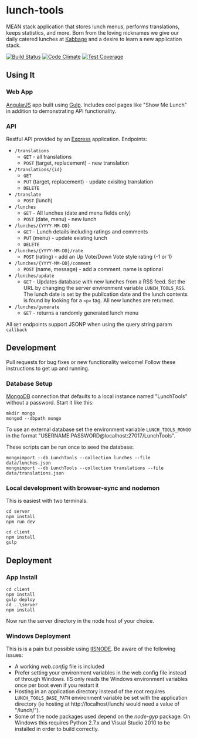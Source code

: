 # lunch-tools

MEAN stack application that stores lunch menus, performs translations, keeps statistics, and more. Born from the loving nicknames we give our daily catered lunches at [Kabbage](https://www.kabbage.com/) and a desire to learn a new application stack.

[![Build Status](https://travis-ci.org/andrewskaggs/lunch-tools.svg?branch=master)](https://travis-ci.org/andrewskaggs/lunch-tools)
[![Code Climate](https://codeclimate.com/github/andrewskaggs/lunch-tools/badges/gpa.svg)](https://codeclimate.com/github/andrewskaggs/lunch-tools)
[![Test Coverage](https://codeclimate.com/github/andrewskaggs/lunch-tools/badges/coverage.svg)](https://codeclimate.com/github/andrewskaggs/lunch-tools/coverage)

## Using It

### Web App
[AngularJS](https://angularjs.org/) app built using [Gulp](http://gulpjs.com/). Includes cool pages like "Show Me Lunch" in addition to demonstrating API functionality.

### API
Restful API provided by an [Express](http://expressjs.com/) application. Endpoints:
* `/translations`
  * `GET` - all translations
  * `POST` (target, replacement) - new translation
* `/translations/{id}`
  * `GET`
  * `PUT` (target, replacement) - update exisitng translation
  * `DELETE`
* `/translate`
  * `POST` (lunch)
* `/lunches`
  * `GET` - All lunches (date and menu fields only)
  * `POST` (date, menu) - new lunch
* `/lunches/{YYYY-MM-DD}`
  * `GET` - Lunch details including ratings and comments
  * `PUT` (menu) - update existing lunch
  * `DELETE`
* `/lunches/{YYYY-MM-DD}/rate`
  * `POST` (rating) - add an Up Vote/Down Vote style rating (-1 or 1)
* `/lunches/{YYYY-MM-DD}/comment`
  * `POST` (name, message) - add a comment. name is optional
* `/lunches/update`
  * `GET` - Updates database with new lunches from a RSS feed. Set the URL by changing the server environment variable `LUNCH_TOOLS_RSS`. The lunch date is set by the publication date and the lunch contents is found by looking for a `<p>` tag. All new lunches are returned.
* `/lunches/generate`
  * `GET` - returns a randomly generated lunch menu

All `GET` endpoints support JSONP when using the query string param `callback`

## Development

Pull requests for bug fixes or new functionality welcome! Follow these instructions to get up and running.

### Database Setup
[MongoDB](https://www.mongodb.org/) connection that defaults to a local instance named "LunchTools" without a password. Start it like this:

```
mkdir mongo
mongod --dbpath mongo
```

To use an external database set the environment variable `LUNCH_TOOLS_MONGO` in the format "USERNAME:PASSWORD@localhost:27017/LunchTools".

These scripts can be run once to seed the database:

```
mongoimport --db LunchTools --collection lunches --file data/lunches.json
mongoimport --db LunchTools --collection translations --file data/translations.json
```

### Local development with browser-sync and nodemon
This is easiest with two terminals.

```
cd server
npm install
npm run dev
```

```
cd client
npm install
gulp
```

## Deployment

### App Install

```
cd client
npm install
gulp deploy
cd ..\server
npm install
```
Now run the server directory in the node host of your choice.

### Windows Deployment
This is is a pain but possible using [IISNODE](https://github.com/tjanczuk/iisnode). Be aware of the following issues:
* A working _web.config_ file is included
* Prefer setting your environment variables in the web.config file instead of through Windows. IIS only reads the Windows environment variables once per boot even if you restart it
* Hosting in an application directory instead of the root requires `LUNCH_TOOLS_BASE_PATH` environment variable be set with the application directory (ie hosting at http://localhost/lunch/ would need a value of "/lunch/").
* Some of the node packages used depend on the _node-gyp_ package. On Windows this requires Python 2.7.x and Visual Studio 2010 to be installed in order to build correctly.
